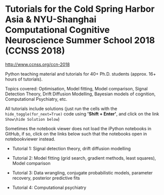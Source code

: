 # Tutorials for the Cold Spring Harbor Asia & NYU-Shanghai Computational Cognitive Neuroscience Summer School 2018 (CCNSS 2018)
http://www.ccnss.org/ccn-2018

Python teaching material and tutorials for 40+ Ph.D. students (approx. 16+ hours of tutorials). 

Topics covered: Optimisation, Model fitting, Model comparison, Signal Detection Theory, Drift Diffusion Modelling, Bayesian models of cognition, Computational Psychiatry, etc.

All tutorials include solutions (just run the cells with the `hide_toggle(for_next=True)` code using **'Shift + Enter'**, and click on the link `Show\hide Solution below`)

Sometimes the notebook viewer does not load the iPython notebooks in GitHub, if so, click on the links below such that the notebooks open in notebookviewer instead.

* Tutorial 1: Signal detection theory, drift diffusion modelling

* Tutorial 2: Model fitting (grid search, gradient methods, least squares), Model comparison

* Tutorial 3: Data wrangling, conjugate probabilistic models, parameter recovery, posterior predictive fits

* Tutorial 4: Computational psychiatry

